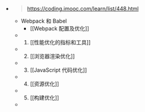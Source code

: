 - > https://coding.imooc.com/learn/list/448.html
	- Webpack 和 Babel
		- [[Webpack 配置及优化]]
	- 1. [[性能优化的指标和工具]]
	- 2. [[浏览器渲染优化]]
	- 3. [[JavaScript 代码优化]]
	- 4. [[资源优化]]
	- 5. [[构建优化]]
	-